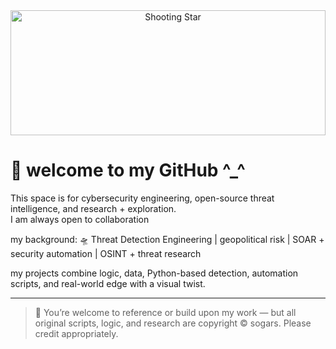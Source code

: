 <div align="center">
  <img src="https://i.imgur.com/Qu6djHE.gif" alt="Shooting Star" width="100%" height="200">
</div>

# 🌠 welcome to my GitHub ^_^

This space is for cybersecurity engineering, open-source threat intelligence, and research + exploration.  
I am always open to collaboration

my background: 🛸 Threat Detection Engineering | geopolitical risk | SOAR + security automation | OSINT + threat research

my projects combine logic, data, Python-based detection, automation scripts, and real-world edge with a visual twist.

---

> 📝 You’re welcome to reference or build upon my work — but all original scripts, logic, and research are copyright © sogars. Please credit appropriately.
